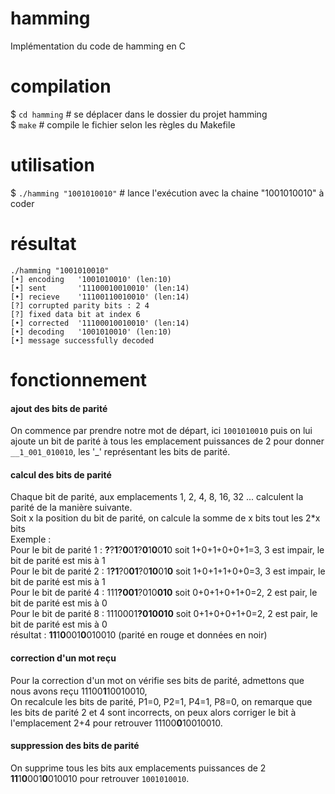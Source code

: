 hamming
=======
Implémentation du code de hamming en C

compilation
=======
$ `cd hamming` # se déplacer dans le dossier du projet hamming <br />
$ `make` # compile le fichier selon les règles du Makefile

utilisation
=======
$ `./hamming "1001010010"` # lance l'exécution avec la chaine "1001010010" à coder

résultat
=======
	./hamming "1001010010"
	[•] encoding   '1001010010' (len:10)
	[•] sent       '11100010010010' (len:14)
	[•] recieve    '11100110010010' (len:14)
	[?] corrupted parity bits : 2 4
	[?] fixed data bit at index 6
	[•] corrected  '11100010010010' (len:14)
	[•] decoding   '1001010010' (len:10)
	[•] message successfully decoded

fonctionnement
=======
#### ajout des bits de parité
On commence par prendre notre mot de départ, ici `1001010010` puis on lui ajoute un bit de parité à tous les emplacement puissances de 2 pour donner `__1_001_010010`, les '_' représentant les bits de parité.
#### calcul des bits de parité
Chaque bit de parité, aux emplacements 1, 2, 4, 8, 16, 32 ... calculent la parité de la manière suivante.<br />
Soit x la position du bit de parité, on calcule la somme de x bits tout les 2*x bits<br />
Exemple :<br />
Pour le bit de parité 1 :  <b>?</b>?<b>1</b>?<b>0</b>0<b>1</b>?<b>0</b>1<b>0</b>0<b>1</b>0 soit 1+0+1+0+0+1=3, 3 est impair, le bit de parité est mis à 1<br />
Pour le bit de parité 2 :  1<b>?1</b>?0<b>01</b>?0<b>10</b>01<b>0</b> soit 1+0+1+1+0+0=3, 3 est impair, le bit de parité est mis à 1<br />
Pour le bit de parité 4 :  111<b>?001</b>?010<b>010</b> soit 0+0+1+0+1+0=2, 2 est pair, le bit de parité est mis à 0<br />
Pour le bit de parité 8 :  1110001<b>?010010</b> soit 0+1+0+0+1+0=2, 2 est pair, le bit de parité est mis à 0<br />
résultat : <b>11</b>1<b>0</b>001<b>0</b>010010 (parité en rouge et données en noir)
#### correction d'un mot reçu
Pour la correction d'un mot on vérifie ses bits de parité, admettons que nous avons reçu 11100<b>1</b>10010010,<br />On recalcule les bits de parité, P1=0, P2=1, P4=1, P8=0, on remarque que les bits de parité 2 et 4 sont incorrects, on peux alors corriger le bit à l'emplacement 2+4 pour retrouver 11100<b>0</b>10010010.<br />
#### suppression des bits de parité
On supprime tous les bits aux emplacements puissances de 2 <b>11</b>1<b>0</b>001<b>0</b>010010 pour retrouver `1001010010`.